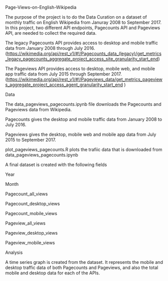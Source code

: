 Page-Views-on-English-Wikipedia

The purpose of the project is to do the Data Curation on a dataset of monthly traffic on English Wikipedia from Januray 2008 to September 2017. In this project, two different API endpoints, Pagecounts API and Pageviews API, are needed to collect the required data.

The legacy Pagecounts API provides access to desktop and mobile traffic data from January 2008 through July 2016. (https://wikimedia.org/api/rest_v1/#!/Pagecounts_data_(legacy)/get_metrics_legacy_pagecounts_aggregate_project_access_site_granularity_start_end)

The Pageviews API provides access to desktop, mobile web, and mobile app traffic data from July 2015 through September 2017. (https://wikimedia.org/api/rest_v1/#!/Pageviews_data/get_metrics_pageviews_aggregate_project_access_agent_granularity_start_end )


Data

The data_pageviews_pagecounts.ipynb file downloads the Pagecounts and Pageviews data from Wikipedia.

Pagecounts gives the desktop and mobile traffic data from January 2008 to July 2016.

Pageviews gives the desktop, mobile web and mobile app data from July 2015 to September 2017.

plot_pageviews_pagecounts.R plots the trafiic data that is downloaded from data_pageviews_pagecounts.ipynb

A final dataset is created with the following fields

Year

Month

Pagecount_all_views

Pagecount_desktop_views

Pagecount_mobile_views

Pageview_all_views

Pageview_desktop_views

Pageview_mobile_views



Analysis

A time series graph is created from the dataset. It represents the mobile and desktop traffic data of both Pagecounts and Pageviews, and also the total mobile and desktop data for each of the APIs.
